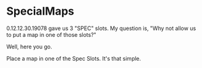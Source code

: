 # SpecialMaps

0.12.12.30.19078 gave us 3 "SPEC" slots. My question is, "Why not allow us to put a map in one of those slots?"

Well, here you go.

Place a map in one of the Spec Slots. It's that simple.